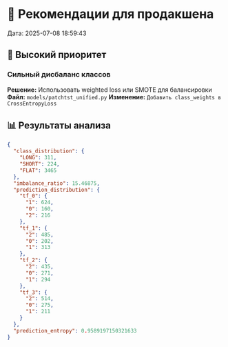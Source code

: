 # 🚀 Рекомендации для продакшена

Дата: 2025-07-08 18:59:43

## 🔴 Высокий приоритет

### Сильный дисбаланс классов
**Решение:** Использовать weighted loss или SMOTE для балансировки
**Файл:** `models/patchtst_unified.py`
**Изменение:** `Добавить class_weights в CrossEntropyLoss`

## 📊 Результаты анализа

```json
{
  "class_distribution": {
    "LONG": 311,
    "SHORT": 224,
    "FLAT": 3465
  },
  "imbalance_ratio": 15.46875,
  "prediction_distribution": {
    "tf_0": {
      "1": 624,
      "0": 160,
      "2": 216
    },
    "tf_1": {
      "2": 485,
      "0": 202,
      "1": 313
    },
    "tf_2": {
      "2": 435,
      "0": 271,
      "1": 294
    },
    "tf_3": {
      "2": 514,
      "0": 275,
      "1": 211
    }
  },
  "prediction_entropy": 0.9589197150321633
}
```
